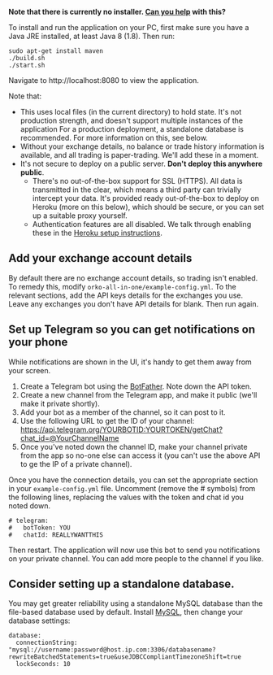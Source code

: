 **Note that there is currently no installer. [Can you help](../issues/115) with this?**

To install and run the application on your PC, first make sure you have a Java JRE installed, at least Java 8 (1.8). Then run:

```
sudo apt-get install maven
./build.sh
./start.sh
```

Navigate to http://localhost:8080 to view the application.

Note that:

- This uses local files (in the current directory) to hold state. It's not production strength, and doesn't support multiple instances of the application For a production deployment, a standalone database is recommended. For more information on this, see below.
- Without your exchange details, no balance or trade history information is available, and all trading is paper-trading. We'll add these in a moment.
- It's not secure to deploy on a public server. **Don't deploy this anywhere public**.
  - There's no out-of-the-box support for SSL (HTTPS). All data is transmitted in the clear, which means a third party can trivially intercept your data. It's provided ready out-of-the-box to deploy on Heroku (more on this below), which should be secure, or you can set up a suitable proxy yourself.
  - Authentication features are all disabled. We talk through enabling these in the [Heroku setup instructions](Manual-installation-on-Heroku).

## Add your exchange account details

By default there are no exchange account details, so trading isn't enabled. To remedy this, modify `orko-all-in-one/example-config.yml`. To the relevant sections, add the API keys details for the exchanges you use. Leave any exchanges you don't have API details for blank. Then run again.

## Set up Telegram so you can get notifications on your phone

While notifications are shown in the UI, it's handy to get them away from your screen.

1. Create a Telegram bot using the [BotFather](https://core.telegram.org/bots). Note down the API token.
1. Create a new channel from the Telegram app, and make it public (we'll make it private shortly).
1. Add your bot as a member of the channel, so it can post to it.
1. Use the following URL to get the ID of your channel: https://api.telegram.org/YOURBOTID:YOURTOKEN/getChat?chat_id=@YourChannelName
1. Once you've noted down the channel ID, make your channel private from the app so no-one else can access it (you can't use the above API to ge the IP of a private channel).

Once you have the connection details, you can set the appropriate section in your `example-config.yml` file. Uncomment (remove the # symbols) from the following lines, replacing the values with the token and chat id you noted down.

```
# telegram:
#   botToken: YOU
#   chatId: REALLYWANTTHIS
```

Then restart. The application will now use this bot to send you notifications on your private channel. You can add more people to the channel if you like.

## Consider setting up a standalone database.

You may get greater reliability using a standalone MySQL database than the file-based database used by default. Install [MySQL](https://dev.mysql.com/downloads/mysql/), then change your database settings:

```
database:
  connectionString: "mysql://username:password@host.ip.com:3306/databasename?rewriteBatchedStatements=true&useJDBCCompliantTimezoneShift=true
  lockSeconds: 10
```
